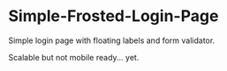 # Simple-Frosted-Login-Page
Simple login page with floating labels and form validator.

Scalable but not mobile ready... yet.
